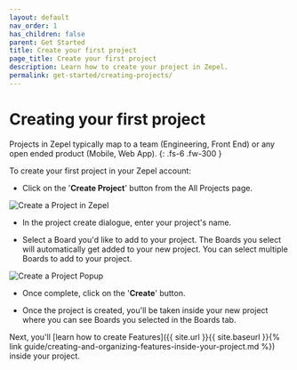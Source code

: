 ```yaml
---
layout: default
nav_order: 1
has_children: false
parent: Get Started
title: Create your first project
page_title: Create your first project
description: Learn how to create your project in Zepel.
permalink: get-started/creating-projects/
---
```

# Creating your first project

Projects in Zepel typically map to a team (Engineering, Front End) or any open ended product (Mobile, Web App).
{: .fs-6 .fw-300 }

To create your first project in your Zepel account:

- Click on the '__Create Project__' button from the All Projects page.

![Create a Project in Zepel](/guide/assets/uploads/create-projects.png "Create Zepel Project")

- In the project create dialogue, enter your project's name.

- Select a Board you'd like to add to your project. The Boards you select will automatically get added to your new project. You can select multiple Boards to add to your project.

![Create a Project Popup](/guide/assets/uploads/create-projects-popup.png "Create Project Popup")

- Once complete, click on the '__Create__' button.

- Once the project is created, you'll be taken inside your new project where you can see Boards you selected in the Boards tab. 

Next, you'll [learn how to create Features]({{ site.url }}{{ site.baseurl }}{% link guide/creating-and-organizing-features-inside-your-project.md %}) inside your project.